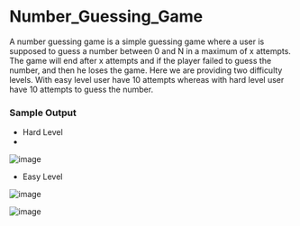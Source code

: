 # Number_Guessing_Game
A number guessing game is a simple guessing game where a user is supposed to guess a number between 0 and N in a maximum of x attempts. The game will end after x attempts and if the player failed to guess the number, and then he loses the game. Here we are providing two difficulty levels. With easy level user have 10 attempts whereas with hard level user have 10 attempts to guess the number.

### Sample Output
* Hard Level
* 
![image](https://user-images.githubusercontent.com/44876424/215261752-19cadbee-f62c-4c52-a4ee-139c369d73cf.png)

* Easy Level

![image](https://user-images.githubusercontent.com/44876424/215261890-8e3ccfcd-2e78-4d50-8d16-a39d697a7b2c.png)

![image](https://user-images.githubusercontent.com/44876424/215261907-3a2c0201-2f3e-4ad6-89d6-1f117864a7a9.png)
